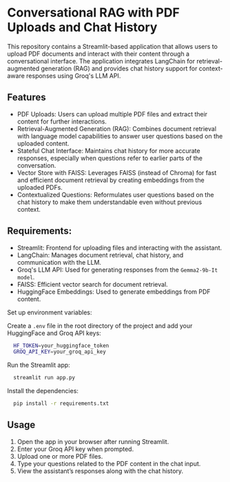 # Conversational RAG with PDF Uploads and Chat History
This repository contains a Streamlit-based application that allows users to upload PDF documents and interact with their content through a conversational interface. The application integrates LangChain for retrieval-augmented generation (RAG) and provides chat history support for context-aware responses using Groq's LLM API.

## Features
- PDF Uploads: Users can upload multiple PDF files and extract their content for further interactions.
- Retrieval-Augmented Generation (RAG): Combines document retrieval with language model capabilities to answer user questions based on the uploaded content.
- Stateful Chat Interface: Maintains chat history for more accurate responses, especially when questions refer to earlier parts of the conversation.
- Vector Store with FAISS: Leverages FAISS (instead of Chroma) for fast and efficient document retrieval by creating embeddings from the uploaded PDFs.
- Contextualized Questions: Reformulates user questions based on the chat history to make them understandable even without previous context.
## Requirements:
- Streamlit: Frontend for uploading files and interacting with the assistant.
- LangChain: Manages document retrieval, chat history, and communication with the LLM.
- Groq's LLM API: Used for generating responses from the `Gemma2-9b-It model`.
- FAISS: Efficient vector search for document retrieval.
- HuggingFace Embeddings: Used to generate embeddings from PDF content.

Set up environment variables:

Create a `.env` file in the root directory of the project and add your HuggingFace and Groq API keys:

  ```bash
    HF_TOKEN=your_huggingface_token
    GROQ_API_KEY=your_groq_api_key
  ```

Run the Streamlit app:
  ```bash
    streamlit run app.py
  ```

Install the dependencies:
  ```bash
    pip install -r requirements.txt
  ```

## Usage
1. Open the app in your browser after running Streamlit.
2. Enter your Groq API key when prompted.
3. Upload one or more PDF files.
4. Type your questions related to the PDF content in the chat input.
5. View the assistant’s responses along with the chat history.

